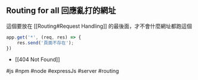 ## Routing for all 回應亂打的網址
這個要放在 [[Routing#Request Handling]] 的最後面，才不會什麼網址都跑這個
```js
app.get('*', (req, res) => {
	res.send('頁面不存在');
})
```
- [[404 Not Found]]

#js #npm #node #expressJs #server #routing 